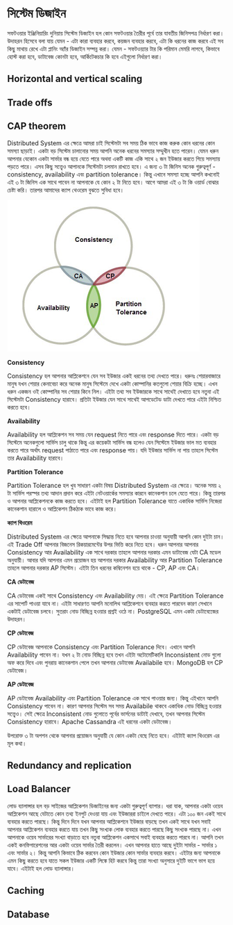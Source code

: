 # সিস্টেম ডিজাইন
সফটওয়ার ইঞ্জিনিয়ারিং দুনিয়ায় সিস্টেম ডিজাইন হল কোন সফটওয়ার তৈরীর পূর্বে তার যাবতীয় জিনিসপত্র নির্ধারণ করা। উদাহরন হিসেবে বলা যায় যেমন - এটা কারা ব্যবহার করবে, কয়জন ব্যবহার করবে, এটা কি ধরনের কাজ করবে এই সব কিছু মাথায় রেখে এটা প্লানিং অ্যাঁর ডিজাইন সম্পন্ন করা। যেমন - সফটওয়্যার টার কি পরিমান মেমরি লাগবে, কিভাবে হোস্ট করা হবে, ডাটাবেজ কোনটা হবে, আর্কিটেকচার কি হবে এইগুলো নির্ধারণ করা। 

## Horizontal and vertical scaling

## Trade offs

## CAP theorem
Distributed System এর ক্ষেত্রে আমরা চাই সিস্টেমটা সব সময় ঠিক ভাবে কাজ করুক কোন ধরনের কোন সমস্যা ছাড়াই। একটা বড় সিস্টেম চালানোর সময় আপনি অনেক ধরনের সমস্যার সম্মুখীন হতে পারেন। যেমন ধরুন আপনার যেকোন একটা সার্ভার বন্ধ হয়ে যেতে পারে অথবা একটি কাজ একি সাথে ২ জন ইউজার করতে গিয়ে সমস্যায় পড়তে পারে। এসব কিছু সত্ত্বেও আপানকে সিস্টেমটা চলমান রাখতে হবে। এ জন্য ৩ টা জিনিস অনেক গুরুত্বপূর্ণ - consistency, availability এবং partition tolerance। কিন্তু এখানে সমস্যা হচ্ছে আপনি কখনোই এই ৩ টা জিনিস এক সাথে পাবেন না আপনাকে যে কোন ২ টা নিতে হবে। আগে আমরা এই ৩ টা কি ওয়ার্ড বোঝার চেষ্টা করি। তারপর আমাদের ক্যাপ থেওরেম বুঝতে সুবিধা হবে। 

![CAP Theorem](https://github.com/imran110219/Articles/blob/master/SoftwareEngineering/Images/Cap-Theorem.jpeg)

**Consistency**

Consistency হল আপনার আপ্লিকেশনে যেন সব ইউজার একই ধরনের তথ্য দেখতে পারে। ধরুনঃ শেয়ারবাজারে মানুষ যখন শেয়ার কেনাবেচা করে অনেক মানুষ সিস্টেমে দেখে একটা কোম্পানির কতগুলো শেয়ার বিক্রি হচ্ছে। এখন ধরুন একজন ওই কোম্পানির সব শেয়ার কিনে নিল। এইটা তথ্য সব ইউজারকে সাথে সাথেই দেখাতে হবে নতুবা এই সিস্টেমটা Consistency হারাবে। প্রতিটা ইউজার যেন সাথে সাথেই আপডেটেড ডাটা দেখতে পারে এইটা নিশ্চিত করতে হবে। 

**Availability** 

Availability হল আপ্লিকেশন সব সময় যেন request নিতে পারে এবং response দিতে পারে। একটা বড় সিস্টেমে অনেকগুলো সার্ভিস চালু থাকে কিন্তু এর কয়েকটা সার্ভিস বন্ধ হলেও যেন সিস্টেমে ইউজার ভাল মত ব্যবহার করতে পারে অর্থাৎ request পাঠাতে পারে এবং response পায়। যদি ইউজার সার্ভিস না পায় তাহলে সিস্টেম তার Availability হারাবে। 

**Partition Tolerance**

Partition Tolerance হল খুব সাধারণ একটা বিষয় Distributed System এর ক্ষেত্রে। অনেক সময় ২ টা সার্ভিস পরস্পর তথ্য আদান প্রদান করে এইটা নেটওয়ার্কের সমস্যার কারনে কানেকশান চলে যেতে পারে। কিন্তু তারপর ও আপনার আপ্লিকেশনকে কাজ করতে হবে। এইটাই হল Partition Tolerance যাতে একাধিক সার্ভিস নিজেরা কানেকশান হারালে ও আপ্লিকেশন ঠিকঠাক ভাবে কাজ করে। 

**ক্যাপ থিওরেম** 

Distributed System এর ক্ষেত্রে আপনাকে সিদ্ধান্ত নিতে হবে আপনার চাওয়া অনুযায়ী আপনি কোন দুইটা চান। এই Trade Off আপনার বিজনেস রিকয়ারমেন্টের উপর ভিত্তি করে নিতে হবে। ধরুন আপনার আপনার Consistency আর Availability এক সাথে দরকার তাহলে আপনার দরকার এমন ডাটাবেজ যেটা CA মডেল অনুযায়ী। আবার যদি আপনার এমন প্রয়োজন হয় আপনার দরকার Availability আর Partition Tolerance  তাহলে আপনার দরকার AP সিস্টেম। এইটা তিন ধরনের কম্বিনেশন হয়ে থাকে - CP, AP এবং CA। 

**CA ডেটাবেজ**

CA ডেটাবেজ একই সাথে Consistency এবং Availability দেয়। এই ক্ষেত্রে Partition Tolerance এর সাপোর্ট পাওয়া যাবে না। এইটা সাধারণত আপনি মনোলিথ আপ্লিকেশনে ব্যবহার করতে পারবেন কারণ সেখানে একটাই ডেটাবেজ চলবে। সুতরাং নোড বিচ্ছিন্ন হওয়ার প্রশ্নই ওঠে না। PostgreSQL এমন একটা ডেটাবেজেের উদাহরন। 

**CP ডেটাবেজ**

CP ডেটাবেজ আপনাকে Consistency এবং Partition Tolerance দিবে। এখানে আপনি Availability পাবেন না। যখন ২ টা নোড বিচ্ছিন্ন হবে তখন এইটা অটোমেটিকালি Inconsistent নোড গুলো অফ করে দিবে এবং পুনরায় কানেকশান পেলে তখন আপনার ডেটাবেজ Availabile হবে। MongoDB হল CP ডেটাবেজ।

**AP ডেটাবেজ**

AP ডেটাবেজ Availability এবং Partition Tolerance এক সাথে পাওয়ার জন্য। কিন্তু এইখানে আপনি Consistency পাবেন না। কারণ আপনার সিস্টেম সব সময় Availabile থাকবে একাধিক নোড বিচ্ছিন্ন হওয়ার সত্ত্বেও। সেই ক্ষেত্রে Inconsistent নোড গুলোতে পূর্বের ভার্সনের ডাটাই দেখাবে, তখন আপনার সিস্টেম Consistency হারাবে। Apache Cassandra এই ধরনের একটা ডেটাবেজ। 

উপরোক্ত ৩ টা অপশন থেকে আপনার প্রয়োজন অনুযায়ী যে কোন একটা বেছে নিতে হবে। এইটাই ক্যাপ থিওরেম এর মূল কথা। 

## Redundancy and replication

## Load Balancer
লোড ব্যালান্সার হল বড় সাইজের আপ্লিকেশন ডিজাইনের জন্য একটা গুরুত্বপূর্ণ ব্যাপার। ধরা যাক, আপনার একটা ওয়েব আপ্লিকেশন আছে যেটাতে কোন তথ্য ইনপুট দেওয়া যায় এবং ইউজাররা চাইলে দেখতে পারে। এটা ১০০ জন একই সাথে ব্যবহার করতে পারছে। কিন্তু দিনে দিনে যখন আপনার আপ্লিকেশনে ইউজার বাড়ছে তখন একই সাথে যখন সবাই আপনার আপ্লিকেশন ব্যবহার করতে যায় তখন কিছু সংখ্যক লোক ব্যবহার করতে পারছে কিছু সংখ্যক পারছে না। এখন আপনাকে ওয়েব সার্ভারের সংখ্যা বাড়াতে হবে নতুবা আপ্লিকেশন একসাথে সবাই ব্যবহার করতে পারবে না। আপনি তখন একই কনফিগারেশনের আর একটা ওয়েব সার্ভার তৈরী করলেন। এখন আপনার হাতে আছে দুইটা সার্ভার - সার্ভার ১ এবং সার্ভার ২। কিন্তু আপনি কিভাবে ঠিক করবেন কোন ইউজার কোন সার্ভার ব্যবহার করবে। এইটার জন্য আপনাকে এমন কিছু করতে হবে যাতে সকল ইউজার একটি লিঙ্কে হিট করবে কিন্তু তারা সংখ্যা অনুসারে দুইটি ভাগে ভাগ হয়ে যাবে। এইটাই হল লোড ব্যালান্সার।

## Caching

## Database
